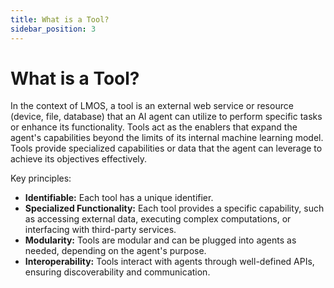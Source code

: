 ```yaml
---
title: What is a Tool?
sidebar_position: 3
---
```


# What is a Tool?

In the context of LMOS, a tool is an external web service or resource (device, file, database) that an AI agent can utilize to perform specific tasks or enhance its functionality. Tools act as the enablers that expand the agent's capabilities beyond the limits of its internal machine learning model. Tools provide specialized capabilities or data that the agent can leverage to achieve its objectives effectively.

Key principles:
- **Identifiable:** Each tool has a unique identifier.
- **Specialized Functionality:** Each tool provides a specific capability, such as accessing external data, executing complex computations, or interfacing with third-party services.
- **Modularity:** Tools are modular and can be plugged into agents as needed, depending on the agent's purpose.
- **Interoperability:** Tools interact with agents through well-defined APIs, ensuring discoverability and communication.